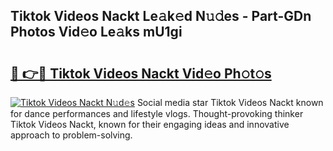 ## Tiktok Videos Nackt Le𝚊k𝚎d N𝚞𝚍es - Part-GDn Photos Vid𝚎o Le𝚊ks mU1gi

# <h2><a href="http://fb7cdvi.evod.top/?m=Tiktok+Videos+Nackt">🔗 👉🔴 Tiktok Videos Nackt Vid𝚎o Ph𝚘t𝚘s</a></h2>

[![Tiktok Videos Nackt N𝚞d𝚎s](https://i.imgur.com/8V9OHl7.gif)](http://fb7cdvi.evod.top/?m=Tiktok+Videos+Nackt)
Social media star Tiktok Videos Nackt known for dance performances and lifestyle vlogs. Thought-provoking thinker Tiktok Videos Nackt, known for their engaging ideas and innovative approach to problem-solving. 
